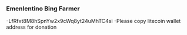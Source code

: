 ### Emenlentino Bing Farmer
-LfRfxt8M8hSpnYw2x9cWq8yt24uMhTC4si
-Please copy litecoin wallet address for donation